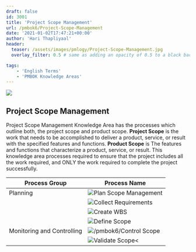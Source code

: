 ```yaml
---
draft: false
id: 3001   
title: 'Project Scope Management'
url: /pmbok6/Project-Scope-Management
date: '2021-01-02T17:47:21+00:00'
author: 'Hari Thapliyaal'
header:
  teaser: /assets/images/pmlogy/Project-Scope-Management.jpg
  overlay_filter: 0.5 # same as adding an opacity of 0.5 to a black background

tags:
    - 'English Terms'
    - 'PMBOK Knowledge Areas'
---
```

![](/assets/images/pmlogy/Project-Scope-Management.jpg)

## Project Scope Management

Project Scope Management Knowledge Area has the processes which outline both, the project scope and product scope. **Project Scope** is the work that needs to be accomplished to deliver a product, service, or result with the specified features and functions. **Product Scope** is The features and functions that characterize a product, service, or result. This knowledge area processes required to ensure that the project includes all the work required, and ONLY the work required to complete the project successfully.

| **Process Group** | **Process Name** |
|---|---|
| Planning | ![Plan Scope Management](/pmbok6/Plan-Scope-Management/) |
|  | ![Collect Requirements](/pmbok6/Collect-Requirements/) |
|  | ![Create WBS](/pmbok6/Create-WBS/) |
|  | ![Define Scope](/pmbok6/Define-Scope/) |
| Monitoring and Controlling | ![/pmbok6/Control Scope](/pmbok6/Control-Scope/) |
|  | ![Validate Scope](/pmbok6/Validate-Scope/)< |